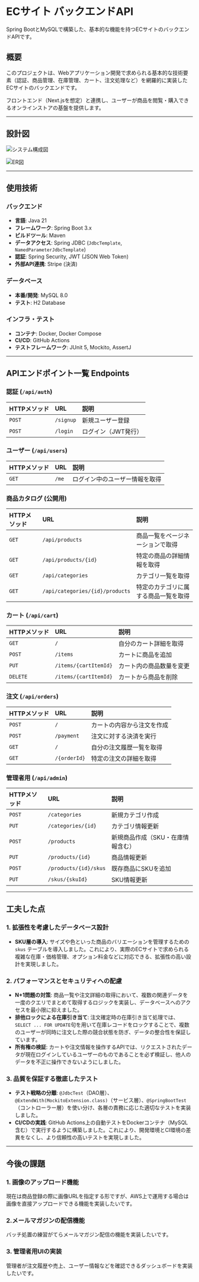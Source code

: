 # ECサイト バックエンドAPI

Spring BootとMySQLで構築した、基本的な機能を持つECサイトのバックエンドAPIです。

## 概要

このプロジェクトは、Webアプリケーション開発で求められる基本的な技術要素（認証、商品管理、在庫管理、カート、注文処理など）を網羅的に実装したECサイトのバックエンドです。

フロントエンド（Next.jsを想定）と連携し、ユーザーが商品を閲覧・購入できるオンラインストアの基盤を提供します。

-----

## 設計図

![システム構成図](https://www.plantuml.com/plantuml/svg/TLDTJnD157tVNp7P5-41UE3DH4B16aqqGPR45r-6tR5iR7URdLqJD2JTcV21IY0Y9T54RKK-4Ag481KC_J6NtRR_mfdP5Wg5JJFTtNlEFNVEcHscFlRy89T5wL5as3v1AS-S4l-c7tW4zQ6ngMbgcpYhQNVGFNKXO6LWlu3LWF-3i19LFjNFTbf53Pk-wo7zl5feBEm1tvGOzaUiEi8K1PHuRGYm8s0Rm1VgbL9zPQvHc5KGRELifqCjzSoGQdm7c6YsMF_mEohpBbapwmOMqWLOHsyq92xJpULTXpY-U9l3hrq7fL-9fn7FjZBakTDZc5F42hB4wrMojFseARRZMaIEU0XS_EQ0luqgNnkbzucyOaY1m2SjkMkIHjwpdGmQSLqVfV9veIT6atTeF70Sug41z01x6UoJH7uIco-9OwbMCsfLYuLzF8afkTZ3-7r3z7eX_7ioRJnzd90zYzwCJcSnzUrHBFRMOeqJowO9YwYYAOkAJKKgE7D9DWO59rgRYrR3-iVJY2z3k0lXJikkGMsc8wHeezZasp9H4JTV1VRtjeIwaJS4PlYUdIU9aBgz3f1c6caZGH0gPkaOfbaidzTONDZgca4UFzJNDtIHtLsaFvoO63DqJHsxMsfQAntKtpyapPObuFFgQDU4I6Dt7y9Q_BaAuPBU2UxqM97OAN0Ex1ZubZXOCP-DlXqC0Di7_hrT-76r0nsKn7O05M1b2UJhmFULWui3qN8nEbllc59k8h5DKkE3axYw4CrlYcyCzQJ67lNgLv64AjZXTboShvTF6hjBm4kgzyyayJPBk_X6q5MRWA-eeS94HJfoT1ozMnFdfrauYFTAuirbJ_u5s1wmgZ2WERjqNYl9rjgmc2V8PVy3)

![ER図](https://www.plantuml.com/plantuml/svg/fLRTRjn45BxVfnYr5sqXaHgat5HLr2Kni4hpGtuG4aAMinub1jlZZiUKq21XcwIB8b15rG0jeaHKPKlQf2XHAIYa3pFnRdBLL-ZCx3WxsOmRgTuBh-NpVyxCzvqh8R4mYJmN6CDWsY4G65CZbSevaDtRfl7cmSDL6jzltzkaoO-jEpiqRj1a5OIVEtvWOSkh7Bq1r_4XMGmWG9Wi84NW8H_L5p3o820uWfK5nuO0UW5P11xqvY0EURZ-_dv0aoPDjscwGfC_Ei-Nkmt-akxIT8sc6oztlsCvPPjtstkFk0KtfEb3Ba-UiQUgMu4-SLYCCr78Gfm1Dog0_Tu6ZWq-cHpz55m2xzRUhutFWCkNgn51DR-EeSTiXeQu8lCk_ju2lkL1flnHTMhuW-hK-NS61oz82VGin-qHCM-pldCjWjoDq0giCBoEiAttOTasXc6e5uRHN5Z7pXmCJHzU3rr82CGyyOc9gqPrN6gnl2q2RTCYJ3HJ6pEcPwfZar8O1RPE-BMOy9sLx7PCamtHwnsQ_gNjNvqvc4VOWTeclc47rGHqGGECxAXEtdXkPu5CUz7aXk_bkPuwr00xTNXCruPy205naCzxQ7oS2npFceTcX7lFGDcvjBQRhRMRshOWR4DSeYdyBiY6T8toqqOi4gadSV1YNWf1n7BDtjPqBktXylU7tyJPSgELBcU__ys_vGuNd21m_7cp-92hMW4AUPGwijNH35myeLWyFD6UrtQrzVCFxPsdnp6biV_yoU7QxHwWETvpquQ4tVOIhHTkzBq_om0rAXhBjSWIYSZ6AwUKbMaAhr8aofmUdUsfJjwoU2FRsgFnBmo_cKvdM6gPB8KIrSdxgY_Y79WO1oF6LMF60CFLwU7gY97FrFdg-B2Ffbr7Bi9w4VoIO4izZIKkdCpluC7Dx5P3KCcgO9EjhF6ilVCj4pD07wzzE6iC3O7ptIhxHEfzdJHpEFkrcVsteRstZly5U-KWMgB7yf0ewYhLwBgiFqAd8v3W15P3eu0Gi0QOYu56IRJ7VRQoNCG1Cexf4EYT5ameoc0dBvIs2JAHz8a8ozBvZIR_qkI5DX6Ct9BafsAgqWu-jFszrKjWYX6wMHqPguttTTvdfuqfcQEwtyJDRihnfiIjegN7pFFMp4H-uXhg9vatIt5ob1zuQTANArx8SrfN-lQO9i_PtjRUN6_VMj5casyl9RXBR4EVmJhH8_ySiXSbEvzEPs5z0TgHMmGL8GlUAoakc_7V_ejrFfRawId5cowQBt7_SqSQ6Yb7xooU7WhonLoiXe_5CVo7fd-ogiLBIjEVNh-FnyqExO81HZxPWxiLiOo3fQN-VdIZiym86sK7PJOTJ3YowIwWqZ1V3hkqpenKVZyoPI7KU0gHIwuiCcJuKMYM4sfJs6_b9dbMqenvK898RkXe3tJTBoq1XHkEWMFhqVs3z7_MtvFTbssK3WGULyHJnkuYPpUI-fN5KSUaOafHCEcZYoiL_jHyBhedUjyACaXNFTT5HjVBAbUWRqUU-me0)

-----

## 使用技術

### バックエンド

  * **言語**: Java 21
  * **フレームワーク**: Spring Boot 3.x
  * **ビルドツール**: Maven
  * **データアクセス**: Spring JDBC (`JdbcTemplate`, `NamedParameterJdbcTemplate`)
  * **認証**: Spring Security, JWT (JSON Web Token)
  * **外部API連携**: Stripe (決済)

### データベース

  * **本番/開発**: MySQL 8.0
  * **テスト**: H2 Database

### インフラ・テスト

  * **コンテナ**: Docker, Docker Compose
  * **CI/CD**: GitHub Actions
  * **テストフレームワーク**: JUnit 5, Mockito, AssertJ

-----

## APIエンドポイント一覧 Endpoints

### 認証 (`/api/auth`)

| HTTPメソッド | URL | 説明 |
| :--- | :--- | :--- |
| `POST` | `/signup` | 新規ユーザー登録 |
| `POST` | `/login` | ログイン（JWT発行） |

### ユーザー (`/api/users`)

| HTTPメソッド | URL | 説明 |
| :--- | :--- | :--- |
| `GET` | `/me` | ログイン中のユーザー情報を取得 |

### 商品カタログ (公開用)

| HTTPメソッド | URL | 説明 |
| :--- | :--- | :--- |
| `GET` | `/api/products` | 商品一覧をページネーションで取得 |
| `GET` | `/api/products/{id}` | 特定の商品の詳細情報を取得 |
| `GET` | `/api/categories` | カテゴリ一覧を取得 |
| `GET` | `/api/categories/{id}/products` | 特定のカテゴリに属する商品一覧を取得 |

### カート (`/api/cart`)

| HTTPメソッド | URL | 説明 |
| :--- | :--- | :--- |
| `GET` | `/` | 自分のカート詳細を取得 |
| `POST` | `/items` | カートに商品を追加 |
| `PUT` | `/items/{cartItemId}` | カート内の商品数量を変更 |
| `DELETE` | `/items/{cartItemId}` | カートから商品を削除 |

### 注文 (`/api/orders`)

| HTTPメソッド | URL | 説明 |
| :--- | :--- | :--- |
| `POST` | `/` | カートの内容から注文を作成 |
| `POST` | `/payment` | 注文に対する決済を実行 |
| `GET` | `/` | 自分の注文履歴一覧を取得 |
| `GET` | `/{orderId}` | 特定の注文の詳細を取得 |

### 管理者用 (`/api/admin`)

| HTTPメソッド | URL | 説明 |
| :--- | :--- | :--- |
| `POST` | `/categories` | 新規カテゴリ作成 |
| `PUT` | `/categories/{id}` | カテゴリ情報更新 |
| `POST` | `/products` | 新規商品作成（SKU・在庫情報含む） |
| `PUT` | `/products/{id}` | 商品情報更新 |
| `POST` | `/products/{id}/skus` | 既存商品にSKUを追加 |
| `PUT` | `/skus/{skuId}` | SKU情報更新 |

-----

## 工夫した点

### 1\. 拡張性を考慮したデータベース設計

  * **SKU層の導入**:
    サイズや色といった商品のバリエーションを管理するための`skus`
    テーブルを導入しました。これにより、実際のECサイトで求められる複雑な在庫・価格管理、オプション料金などに対応できる、拡張性の高い設計を実現しました。

### 2\. パフォーマンスとセキュリティへの配慮

  * **N+1問題の対策**:
    商品一覧や注文詳細の取得において、複数の関連データを一度のクエリでまとめて取得するロジックを実装し、データベースへのアクセスを最小限に抑えました。
  * **排他ロックによる在庫引き当て**:
    注文確定時の在庫引き当て処理では、`SELECT ... FOR UPDATE`句を用いて在庫レコードをロックすることで、複数のユーザーが同時に注文した際の競合状態を防ぎ、データの整合性を保証しています。
  * **所有権の検証**:
    カートや注文情報を操作するAPIでは、リクエストされたデータが現在ログインしているユーザーのものであることを必ず検証し、他人のデータを不正に操作できないようにしました。

### 3\. 品質を保証する徹底したテスト

  * **テスト戦略の分離**:
    `@JdbcTest`（DAO層）、`@ExtendWith(MockitoExtension.class)`（サービス層）、`@SpringBootTest`（コントローラー層）を使い分け、各層の責務に応じた適切なテストを実装しました。
  * **CI/CDの実践**:
    GitHub Actions上の自動テストをDockerコンテナ（MySQL含む）で実行するように構築しました。これにより、開発環境とCI環境の差異をなくし、より信頼性の高いテストを実現しました。

-----

## 今後の課題

### 1\. 画像のアップロード機能

現在は商品登録の際に画像URLを指定する形ですが、AWS上で運用する場合は画像を直接アップロードできる機能を実装したいです。

### 2\.メールマガジンの配信機能

バッチ処置の練習がてらメールマガジン配信の機能を実装したいです。

### 3\. 管理者用UIの実装

管理者が注文履歴や売上、ユーザー情報などを確認できるダッシュボードを実装したいです。
